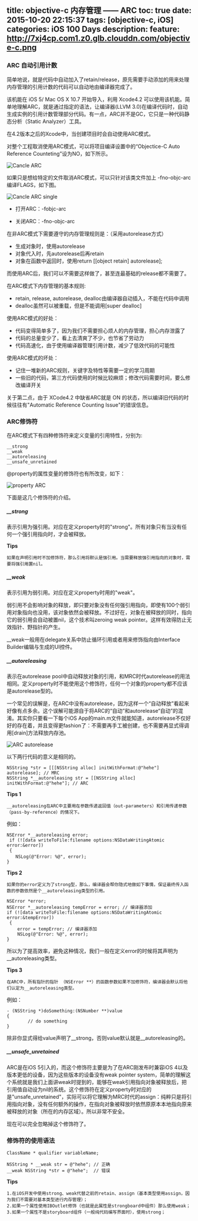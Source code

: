title: objective-c 内存管理 —— ARC
toc: true
date: 2015-10-20 22:15:37
tags: [objective-c, iOS]
categories: iOS 100 Days
description: 
feature: http://7xj4cp.com1.z0.glb.clouddn.com/objective-c.png
---

### ARC 自动引用计数

简单地说，就是代码中自动加入了retain/release，原先需要手动添加的用来处理内存管理的引用计数的代码可以自动地由编译器完成了。

该机能在 iOS 5/ Mac OS X 10.7 开始导入，利用 Xcode4.2 可以使用该机能。简单地理解ARC，就是通过指定的语法，让编译器(LLVM 3.0)在编译代码时，自动生成实例的引用计数管理部分代码。有一点，ARC并不是GC，它只是一种代码静态分析（Static Analyzer）工具。

<!--more-->

在4.2版本之后的Xcode中，当创建项目时会自动使用ARC模式。

对整个工程取消使用ARC模式，可以将项目编译设置中的“Objectice-C Auto Reference Counteting”设为NO，如下所示。

![Cancle ARC](http://7xj4cp.com1.z0.glb.clouddn.com/MRC.png)

如果只是想给特定的文件取消ARC模式，可以只针对该类文件加上 -fno-objc-arc 编译FLAGS，如下图。

![Cancle ARC single](http://7xj4cp.com1.z0.glb.clouddn.com/MRC_single.png)

+ 打开ARC：-fobjc-arc

+ 关闭ARC：-fno-objc-arc

在非ARC模式下需要遵守的内存管理规则是：（采用autorelease方式）

+ 生成对象时，使用autorelease
+ 对象代入时，先autorelease后再retain
+ 对象在函数中返回时，使用return [[object retain] autorelease];

而使用ARC后，我们可以不需要这样做了，甚至连最基础的release都不需要了。

在ARC模式下内存管理的基本规则:

+ retain, release, autorelease, dealloc由编译器自动插入，不能在代码中调用
+ dealloc虽然可以被重载，但是不能调用[super dealloc]

使用ARC模式的好处：

+ 代码变得简单多了，因为我们不需要担心烦人的内存管理，担心内存泄露了
+ 代码的总量变少了，看上去清爽了不少，也节省了劳动力
+ 代码高速化，由于使用编译器管理引用计数，减少了低效代码的可能性

使用ARC模式的坏处：

+ 记住一堆新的ARC规则，关键字及特性等需要一定的学习周期
+ 一些旧的代码，第三方代码使用的时候比较麻烦；修改代码需要时间，要么修改编译开关

关于第二点，由于 XCode4.2 中缺省ARC就是 ON 的状态，所以编译旧代码的时候往往有"Automatic Reference Counting Issue"的错误信息。

### ARC修饰符

在ARC模式下有四种修饰符来定义变量的引用特性，分别为: 

    __strong
    __weak
    __autoreleasing
    __unsafe_unretained

@property的属性变量的修饰符也有所改变，如下：

![property ARC](http://7xj4cp.com1.z0.glb.clouddn.com/property_arc.png)

下面是这几个修饰符的介绍。

##### __strong

表示引用为强引用。对应在定义property时的"strong"。所有对象只有当没有任何一个强引用指向时，才会被释放。

**Tips**

    如果在声明引用时不加修饰符，那么引用将默认是强引用。当需要释放强引用指向的对象时，需要将强引用置nil。

##### __weak

表示引用为弱引用。对应在定义property时用的"weak"。

弱引用不会影响对象的释放，即只要对象没有任何强引用指向，即使有100个弱引用对象指向也没用，该对象依然会被释放。不过好在，对象在被释放的同时，指向它的弱引用会自动被置nil，这个技术叫zeroing weak pointer。这样有效得防止无效指针、野指针的产生。

__weak一般用在delegate关系中防止循环引用或者用来修饰指向由Interface Builder编辑与生成的UI控件。

##### __autoreleasing

表示在autorelease pool中自动释放对象的引用，和MRC时代autorelease的用法相同。定义property时不能使用这个修饰符，任何一个对象的property都不应该是autorelease型的。

一个常见的误解是，在ARC中没有autorelease，因为这样一个“自动释放”看起来好像有点多余。这个误解可能源自于将ARC的“自动”和autorelease“自动”的混淆。其实你只要看一下每个iOS App的main.m文件就能知道，autorelease不仅好好的存在着，并且变得更fashion了：不需要再手工被创建，也不需要再显式得调用[drain]方法释放内存池。

![ARC autorelease]()

以下两行代码的意义是相同的。

```
NSString *str = [[[NSString alloc] initWithFormat:@"hehe"] autorelease]; // MRC
NSString *__autoreleasing str = [[NSString alloc] initWithFormat:@"hehe"]; // ARC
```

**Tips 1**

    __autoreleasing在ARC中主要用在参数传递返回值（out-parameters）和引用传递参数（pass-by-reference）的情况下。
    
例如：

```
NSError *__autoreleasing error;
￼if (![data writeToFile:filename options:NSDataWritingAtomic error:&error]) 
￼{ 
　　NSLog(@"Error: %@", error); 
}
```

**Tips 2**

    如果你的error定义为了strong型，那么，编译器会帮你隐式地做如下事情，保证最终传入函数的参数依然是个__autoreleasing类型的引用。
    
```
NSError *error; 
NSError *__autoreleasing tempError = error; // 编译器添加 
if (![data writeToFile:filename options:NSDataWritingAtomic error:&tempError]) 
￼{ 
    error = tempError; // 编译器添加 
    NSLog(@"Error: %@", error); 
}
```

所以为了提高效率，避免这种情况，我们一般在定义error的时候将其声明为__autoreleasing类型。

**Tips 3**

    在ARC中，所有指针的指针 （NSError **）的函数参数如果不加修饰符，编译器会默认将他们认定为__autoreleasing类型。
    
例如：

```
- (NSString *)doSomething:(NSNumber **)value
{
        // do something  
}
```

除非你显式得给value声明了\_\_strong，否则value默认就是__autoreleasing的。

##### __unsafe_unretained

ARC是在iOS 5引入的，而这个修饰符主要是为了在ARC刚发布时兼容iOS 4以及版本更低的设备，因为这些版本的设备没有weak pointer system，简单的理解这个系统就是我们上面讲weak时提到的，能够在weak引用指向对象被释放后，把引用值自动设为nil的系统。这个修饰符在定义property时对应的是"unsafe_unretained"，实际可以将它理解为MRC时代的assign：纯粹只是将引用指向对象，没有任何额外的操作，在指向对象被释放时依然原原本本地指向原来被释放的对象（所在的内存区域）。所以非常不安全。

现在可以完全忽略掉这个修饰符了。

### 修饰符的使用语法

```
ClassName * qualifier variableName;

NSString * __weak str = @"hehe"; // 正确
__weak NSString *str = @"hehe";  // 错误
```

**Tips**
    
    1.在iOS开发中使用strong、weak代替之前的retain、assign（基本类型使用assign，因为我们不需要对基本类型进行内存管理）；
    2.如果一个属性使用IBOutlet修饰（也就是此属性是strongboard中组件）那么使用weak；
    3.如果一个属性不是storyboard组件（一般纯代码编写界面时），使用strong；










